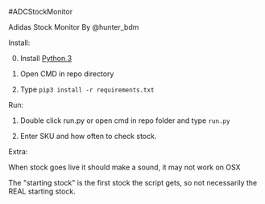 #ADCStockMonitor

Adidas Stock Monitor By @hunter_bdm

Install: 

0. Install [Python 3](https://www.python.org/downloads/)

1. Open CMD in repo directory

2. Type `pip3 install -r requirements.txt`

Run:

1. Double click run.py or open cmd in repo folder and type `run.py`

2. Enter SKU and how often to check stock.

Extra:

When stock goes live it should make a sound, it may not work on OSX

The "starting stock" is the first stock the script gets, so not necessarily the REAL starting stock.